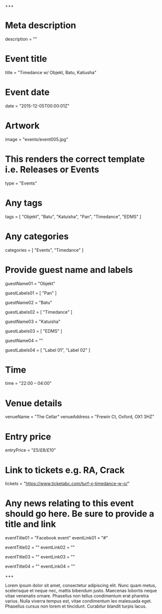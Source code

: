 +++

# Meta description
description = ""

# Event title
title = "Timedance w/ Objekt, Batu, Katiusha"

# Event date
date = "2015-12-05T00:00:01Z"

# Artwork
image = "events/event005.jpg"

# This renders the correct template i.e. Releases or Events
type = "Events"

# Any tags
tags = [ 
	"Objekt", 
	"Batu",
	"Katuisha",
	"Pan",
	"Timedance",
	"EDMS" 
]

# Any categories
categories = [
  "Events",
  "Timedance"
]

# Provide guest name and labels
guestName01 = "Objekt"

guestLabels01 = [
	"Pan"
]

guestName02 = "Batu"

guestLabels02 = [
	"Timedance"
]

guestName03 = "Katuisha"

guestLabels03 = [
	"EDMS"
]

guestName04 = ""

guestLabels04 = [
	"Label 01",
	"Label 02"
]

# Time
time = "22:00 – 04:00"

# Venue details
venueName = "The Cellar"
venueAddress = "Frewin Ct, Oxford, OX1 3HZ"

# Entry price
entryPrice = "£5/£8/£10"

# Link to tickets e.g. RA, Crack 
tickets = "https://www.ticketabc.com/turf-x-timedance-w-o/"

# Any news relating to this event should go here. Be sure to provide a title and link
eventTitle01 = "Facebook event"
eventLink01 = "#"

eventTitle02 = ""
eventLink02 = ""

eventTitle03 = ""
eventLink03 = ""

eventTitle04 = ""
eventLink04 = ""


+++

<!-- Provide a summary/statement below -->
Lorem ipsum dolor sit amet, consectetur adipiscing elit. Nunc quam metus, scelerisque et neque nec, mattis bibendum justo. Maecenas lobortis neque vitae venenatis ornare. Phasellus non tellus condimentum erat pharetra varius. Nulla viverra tempus est, vitae condimentum leo malesuada eget. Phasellus cursus non lorem et tincidunt. Curabitur blandit turpis lacus.